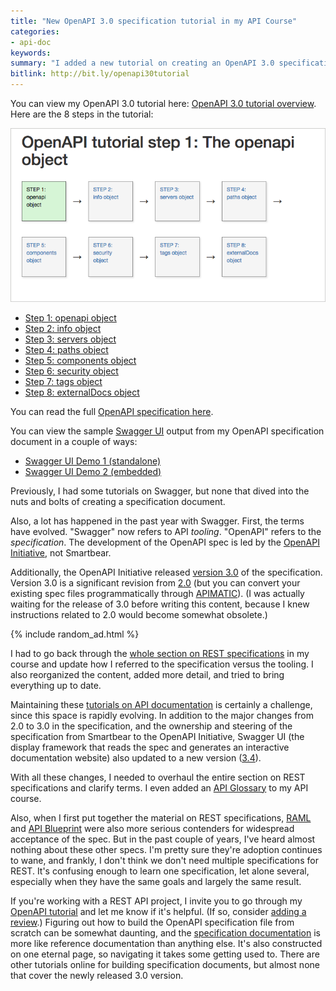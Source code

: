 ```yaml
---
title: "New OpenAPI 3.0 specification tutorial in my API Course"
categories:
- api-doc
keywords:
summary: "I added a new tutorial on creating an OpenAPI 3.0 specification document in my API course. (OpenAPI was formerly referred to as Swagger.) The tutorial has 8 steps and guides you through the process of creating the specification document in the context of a sample weather API. Additionally, I explain how the specification fields get displayed in Swagger UI. Swagger UI is the display framework that reads the OpenAPI spec and generates an interactive documentation website."
bitlink: http://bit.ly/openapi30tutorial
---
```


You can view my OpenAPI 3.0 tutorial here: [OpenAPI 3.0 tutorial overview](https://idratherbewriting.com/learnapidoc/pubapis_openapi_tutorial_overview.html). Here are the 8 steps in the tutorial:

<a href="https://idratherbewriting.com/learnapidoc/pubapis_openapi_step1_openapi_object.html"><img src="/images/open-api-tutorial-workflow.png"/></a>

* [Step 1: openapi object](https://idratherbewriting.com/learnapidoc/pubapis_openapi_step1_openapi_object.html)
* [Step 2: info object](https://idratherbewriting.com/learnapidoc/pubapis_openapi_step2_info_object.html)
* [Step 3: servers object](https://idratherbewriting.com/learnapidoc/pubapis_openapi_step3_servers_object)
* [Step 4: paths object](https://idratherbewriting.com/learnapidoc/pubapis_openapi_step4_paths_object.html)
* [Step 5: components object](https://idratherbewriting.com/learnapidoc/pubapis_openapi_step5_components_object.html)
* [Step 6: security object](https://idratherbewriting.com/learnapidoc/pubapis_openapi_step6_security_object.html)
* [Step 7: tags object](https://idratherbewriting.com/learnapidoc/pubapis_openapi_step7_tags_object.html)
* [Step 8: externalDocs object](https://idratherbewriting.com/learnapidoc/pubapis_openapi_step8_external_docs_object.html)

You can read the full [OpenAPI specification here](https://github.com/OAI/OpenAPI-Specification/blob/master/versions/3.0.0.md).

You can view the sample [Swagger UI](https://github.com/swagger-api/swagger-ui) output from my OpenAPI specification document in a couple of ways:

* [Swagger UI Demo 1 (standalone)](https://idratherbewriting.com/learnapidoc/assets/files/swagger/)
* [Swagger UI Demo 2 (embedded)](https://idratherbewriting.com/learnapidoc/pubapis_swagger_embedded.html)

Previously, I had some tutorials on Swagger, but none that dived into the nuts and bolts of creating a specification document.

Also, a lot has happened in the past year with Swagger. First, the terms have evolved. "Swagger" now refers to API *tooling*. "OpenAPI" refers to the *specification*. The development of the OpenAPI spec is led by the [OpenAPI Initiative](https://www.openapis.org/), not Smartbear.

Additionally, the OpenAPI Initiative released [version 3.0](https://github.com/OAI/OpenAPI-Specification/blob/master/versions/3.0.0.md) of the specification. Version 3.0 is a significant revision from [2.0](https://github.com/OAI/OpenAPI-Specification/blob/master/versions/2.0.md) (but you can convert your existing spec files programmatically through [APIMATIC](https://apimatic.io/)). (I was actually waiting for the release of 3.0 before writing this content, because I knew instructions related to 2.0 would become somewhat obsolete.)

{% include random_ad.html %}

I had to go back through the [whole section on REST specifications](https://idratherbewriting.com/learnapidoc/pubapis_rest_specification_formats.html) in my course and update how I referred to the specification versus the tooling. I also reorganized the content, added more detail, and tried to bring everything up to date.

Maintaining these [tutorials on API documentation](https://idratherbewriting.com/learnapidoc/) is certainly a challenge, since this space is rapidly evolving. In addition to the major changes from 2.0 to 3.0 in the specification, and the ownership and steering of the specification from Smartbear to the OpenAPI Initiative, Swagger UI (the display framework that reads the spec and generates an interactive documentation website) also updated to a new version ([3.4](https://github.com/swagger-api/swagger-ui/tree/v3.4.3)).

With all these changes, I needed to overhaul the entire section on REST specifications and clarify terms. I even added an [API Glossary](https://idratherbewriting.com/learnapidoc/api-glossary.html) to my API course.

Also, when I first put together the material on REST specifications, [RAML](https://idratherbewriting.com/learnapidoc/pubapis_raml.html) and [API Blueprint](https://idratherbewriting.com/learnapidoc/pubapis_api_blueprint.html) were also more serious contenders for widespread acceptance of the spec. But in the past couple of years, I've heard almost nothing about these other specs. I'm pretty sure they're adoption continues to wane, and frankly, I don't think we don't need multiple specifications for REST. It's confusing enough to learn one specification, let alone several, especially when they have the same goals and largely the same result.

If you're working with a REST API project, I invite you to go through my [OpenAPI tutorial](https://idratherbewriting.com/learnapidoc/pubapis_openapi_tutorial_overview.html) and let me know if it's helpful. (If so, consider [adding a review](https://idratherbewriting.wufoo.com/forms/sxgxvqb1ahtv6q/).) Figuring out how to build the OpenAPI specification file from scratch can be somewhat daunting, and the [specification documentation](https://github.com/OAI/OpenAPI-Specification) is more like reference documentation than anything else. It's also constructed on one eternal page, so navigating it takes some getting used to. There are other tutorials online for building specification documents, but almost none that cover the newly released 3.0 version.

